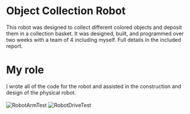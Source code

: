 # Object Collection Robot
This robot was designed to collect different colored objects and deposit them in a collection basket. It was designed, built, and programmed over two weeks with a team of 4 including myself. Full details in the included report.
# My role
I wrote all of the code for the robot and assisted in the construction and design of the physical robot. 
<br><br>
![RobotArmTest](https://github.com/user-attachments/assets/43efd287-1767-441d-a947-c512af9f5ae0)
![RobotDriveTest](https://github.com/user-attachments/assets/b2fff33b-cf56-416b-b540-9309fe959979)
